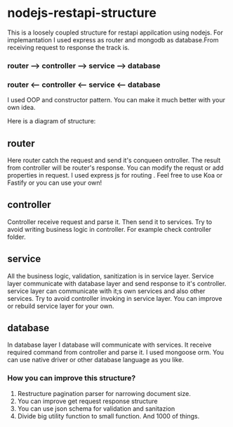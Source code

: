 # nodejs-restapi-structure

This is a loosely coupled structure for restapi appilcation using nodejs. For implemantation I used express as router and mongodb as database.From receiving request to response the track is.
### router --> controller --> service --> database
### router <-- controller <-- service <-- database

I used OOP and constructor pattern. You can make it much better with your own idea.

Here is a diagram of structure:

## router
Here router catch the request and send it's conqueen ontroller. The result from controller will be router's response. You can modify the requst or add properties in request. I used express js for routing . Feel free to use Koa or Fastify or you can use your own!


## controller
Controller receive request and parse it. Then send it to services. Try to avoid writing business logic in controller. For example check controller folder.

## service
All the business logic, validation, sanitization is in service layer. Service layer communicate with database layer and send response to it's controller. service layer can communicate with it;s own services and also other services. Try to avoid controller invoking in service layer. You can improve or rebuild service layer for your own.

## database
In database layer I database will communicate with services. It receive required command from controller and parse it. I used mongoose orm. You can use native driver or other database language as you like. 

### How you can improve this structure?
1. Restructure pagination parser for narrowing document size.
2. You can improve get request response structure
3. You can use json schema for validation and sanitazion 
4. Divide big utility function to small function. 
And 1000 of things.
